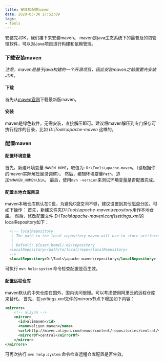 ```yaml
---
title: 安装和配置maven
date: 2020-03-30 17:52:09
tags:
- Tools
---
```


安装完JDK，我们接下来安装maven。
maven是java生态系统下的最普及的包管理软件，可以对Java项目进行构建和依赖管理。

### 下载安装maven
*注意，maven是基于java构建的一个开源项目，因此安装maven之前需要先安装JDK。*

#### 下载

首先从[maven官网](https://maven.apache.org/download.cgi)下载最新版maven。

#### 安装
maven是绿色软件，无需安装，直接解压即可。建议将maven解压到专门保存可执行程序的目录，比如 *D:\Tools\apache-maven* 这样的。

### 配置maven
#### 配置环境变量
首先，新建环境变量 `MAVEN_HOME`，取值为: `D:\Tools\apache-maven`。（请根据你的maven实际解压目录调整）。
然后，编辑环境变量`Path`，追加`%MAVEN_HOME%\bin`。
最后，使用`mvn -version`来测试环境变量是否配置完成。

#### 配置本地仓库目录
maven本地仓库默认在C盘，为避免C盘空间不够，建议设置到其他磁盘分区。可如下操作：
首先，新建文件夹*D:\Tools\apache-maven\repository*用作本地仓库。
然后，修改配置文件 *D:\Tools\apache-maven\conf\settings.xml*的localRepository如下：
```xml
  <!-- localRepository
   | The path to the local repository maven will use to store artifacts.
   |
   | Default: ${user.home}/.m2/repository
  <localRepository>/path/to/local/repo</localRepository>
  -->
  <localRepository>D:\Tools\apache-maven\repository</localRepository>
```
可执行 `mvn help:system` 命令检查配置是否生效。

#### 配置远程仓库
maven默认的中央仓库在国外，国内访问很慢。可以考虑使用阿里云的远程仓库来替代。
首先，在*settings.xml*文件的*mirrors*节点下增加如下内容：
```xml
<mirrors>
    <!-- aliyun -->
    <mirror>
      <id>alimaven</id>
      <name>aliyun maven</name>
      <url>http://maven.aliyun.com/nexus/content/repositories/central/</url>
      <mirrorOf>central</mirrorOf>        
    </mirror>
</mirrors>
```
可再次执行 `mvn help:system` 命令检查远程仓库配置是否生效。
